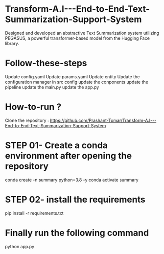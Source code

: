 # Transform-A.I---End-to-End-Text-Summarization-Support-System
Designed and developed an abstractive Text Summarization system utilizing PEGASUS, a powerful transformer-based model from the Hugging Face library.

# Follow-these-steps

Update config.yaml
Update params.yaml
Update entity
Update the configuration manager in src config
update the conponents
update the pipeline
update the main.py
update the app.py

# How-to-run ?

Clone the repository : https://github.com/Prashant-Tomar/Transform-A.I---End-to-End-Text-Summarization-Support-System

# STEP 01- Create a conda environment after opening the repository

conda create -n summary python=3.8 -y
conda activate summary

# STEP 02- install the requirements
pip install -r requirements.txt
# Finally run the following command
python app.py


